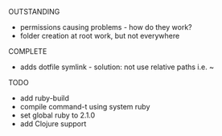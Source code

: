 OUTSTANDING
- permissions causing problems - how do they work?
- folder creation at root work, but not everywhere

COMPLETE
- adds dotfile symlink - solution: not use relative paths i.e. ~

TODO
- add ruby-build
- compile command-t using system ruby
- set global ruby to 2.1.0
- add Clojure support
